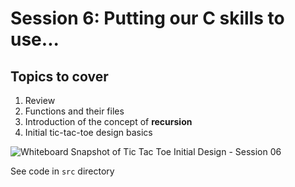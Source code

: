 # Session 6: Putting our C skills to use...

## Topics to cover
1. Review
2. Functions and their files
3. Introduction of the concept of **recursion**
4. Initial tic-tac-toe design basics

![Whiteboard Snapshot of Tic Tac Toe Initial Design - Session 06](./images/tic-tac-toe_design_session_06.png)

See code in ```src``` directory
